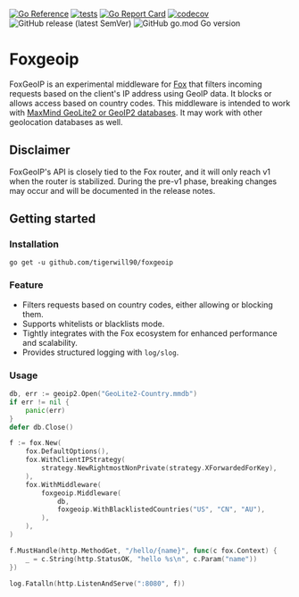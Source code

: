 [![Go Reference](https://pkg.go.dev/badge/github.com/tigerwill90/foxgeoip.svg)](https://pkg.go.dev/github.com/tigerwill90/foxgeoip)
[![tests](https://github.com/tigerwill90/foxgeoip/actions/workflows/tests.yaml/badge.svg)](https://github.com/tigerwill90/foxgeoip/actions?query=workflow%3Atests)
[![Go Report Card](https://goreportcard.com/badge/github.com/tigerwill90/foxgeoip)](https://goreportcard.com/report/github.com/tigerwill90/foxgeoip)
[![codecov](https://codecov.io/github/tigerwill90/foxgeoip/graph/badge.svg?token=KHzVeasvd7)](https://codecov.io/github/tigerwill90/foxgeoip)
![GitHub release (latest SemVer)](https://img.shields.io/github/v/release/tigerwill90/foxgeoip)
![GitHub go.mod Go version](https://img.shields.io/github/go-mod/go-version/tigerwill90/foxgeoip)

# Foxgeoip

FoxGeoIP is an experimental middleware for [Fox](https://github.com/tigerwill90/fox) that filters incoming requests based on the 
client's IP address using GeoIP data. It blocks or allows access based on country codes. This middleware is intended to work with
[MaxMind GeoLite2 or GeoIP2 databases](https://dev.maxmind.com/geoip/geolite2-free-geolocation-data). It may work with other
geolocation databases as well.

## Disclaimer
FoxGeoIP's API is closely tied to the Fox router, and it will only reach v1 when the router is stabilized. During the 
pre-v1 phase, breaking changes may occur and will be documented in the release notes.

## Getting started
### Installation

````shell
go get -u github.com/tigerwill90/foxgeoip
````

### Feature
- Filters requests based on country codes, either allowing or blocking them.
- Supports whitelists or blacklists mode.
- Tightly integrates with the Fox ecosystem for enhanced performance and scalability.
- Provides structured logging with `log/slog`.

### Usage
````go
db, err := geoip2.Open("GeoLite2-Country.mmdb")
if err != nil {
	panic(err)
}
defer db.Close()

f := fox.New(
	fox.DefaultOptions(),
	fox.WithClientIPStrategy(
		strategy.NewRightmostNonPrivate(strategy.XForwardedForKey),
	),
	fox.WithMiddleware(
		foxgeoip.Middleware(
			db,
			foxgeoip.WithBlacklistedCountries("US", "CN", "AU"),
		),
	),
)

f.MustHandle(http.MethodGet, "/hello/{name}", func(c fox.Context) {
	_ = c.String(http.StatusOK, "hello %s\n", c.Param("name"))
})

log.Fatalln(http.ListenAndServe(":8080", f))
````
